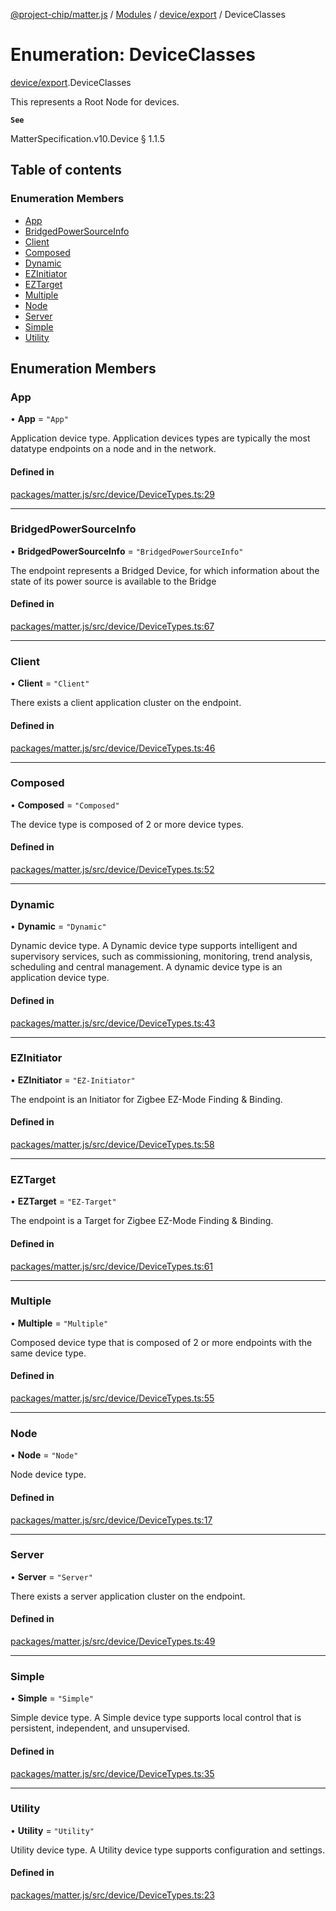 [@project-chip/matter.js](../README.md) / [Modules](../modules.md) / [device/export](../modules/device_export.md) / DeviceClasses

# Enumeration: DeviceClasses

[device/export](../modules/device_export.md).DeviceClasses

This represents a Root Node for devices.

**`See`**

MatterSpecification.v10.Device § 1.1.5

## Table of contents

### Enumeration Members

- [App](device_export.DeviceClasses.md#app)
- [BridgedPowerSourceInfo](device_export.DeviceClasses.md#bridgedpowersourceinfo)
- [Client](device_export.DeviceClasses.md#client)
- [Composed](device_export.DeviceClasses.md#composed)
- [Dynamic](device_export.DeviceClasses.md#dynamic)
- [EZInitiator](device_export.DeviceClasses.md#ezinitiator)
- [EZTarget](device_export.DeviceClasses.md#eztarget)
- [Multiple](device_export.DeviceClasses.md#multiple)
- [Node](device_export.DeviceClasses.md#node)
- [Server](device_export.DeviceClasses.md#server)
- [Simple](device_export.DeviceClasses.md#simple)
- [Utility](device_export.DeviceClasses.md#utility)

## Enumeration Members

### App

• **App** = ``"App"``

Application device type.
Application devices types are typically the most datatype endpoints on a node and in the network.

#### Defined in

[packages/matter.js/src/device/DeviceTypes.ts:29](https://github.com/project-chip/matter.js/blob/c0d55745d5279e16fdfaa7d2c564daa31e19c627/packages/matter.js/src/device/DeviceTypes.ts#L29)

___

### BridgedPowerSourceInfo

• **BridgedPowerSourceInfo** = ``"BridgedPowerSourceInfo"``

The endpoint represents a Bridged Device, for which information about the state of
its power source is available to the Bridge

#### Defined in

[packages/matter.js/src/device/DeviceTypes.ts:67](https://github.com/project-chip/matter.js/blob/c0d55745d5279e16fdfaa7d2c564daa31e19c627/packages/matter.js/src/device/DeviceTypes.ts#L67)

___

### Client

• **Client** = ``"Client"``

There exists a client application cluster on the endpoint.

#### Defined in

[packages/matter.js/src/device/DeviceTypes.ts:46](https://github.com/project-chip/matter.js/blob/c0d55745d5279e16fdfaa7d2c564daa31e19c627/packages/matter.js/src/device/DeviceTypes.ts#L46)

___

### Composed

• **Composed** = ``"Composed"``

The device type is composed of 2 or more device types.

#### Defined in

[packages/matter.js/src/device/DeviceTypes.ts:52](https://github.com/project-chip/matter.js/blob/c0d55745d5279e16fdfaa7d2c564daa31e19c627/packages/matter.js/src/device/DeviceTypes.ts#L52)

___

### Dynamic

• **Dynamic** = ``"Dynamic"``

Dynamic device type.
A Dynamic device type supports intelligent and supervisory services, such as commissioning,
monitoring, trend analysis, scheduling and central management. A dynamic device type is an
application device type.

#### Defined in

[packages/matter.js/src/device/DeviceTypes.ts:43](https://github.com/project-chip/matter.js/blob/c0d55745d5279e16fdfaa7d2c564daa31e19c627/packages/matter.js/src/device/DeviceTypes.ts#L43)

___

### EZInitiator

• **EZInitiator** = ``"EZ-Initiator"``

The endpoint is an Initiator for Zigbee EZ-Mode Finding & Binding.

#### Defined in

[packages/matter.js/src/device/DeviceTypes.ts:58](https://github.com/project-chip/matter.js/blob/c0d55745d5279e16fdfaa7d2c564daa31e19c627/packages/matter.js/src/device/DeviceTypes.ts#L58)

___

### EZTarget

• **EZTarget** = ``"EZ-Target"``

The endpoint is a Target for Zigbee EZ-Mode Finding & Binding.

#### Defined in

[packages/matter.js/src/device/DeviceTypes.ts:61](https://github.com/project-chip/matter.js/blob/c0d55745d5279e16fdfaa7d2c564daa31e19c627/packages/matter.js/src/device/DeviceTypes.ts#L61)

___

### Multiple

• **Multiple** = ``"Multiple"``

Composed device type that is composed of 2 or more endpoints with the same device type.

#### Defined in

[packages/matter.js/src/device/DeviceTypes.ts:55](https://github.com/project-chip/matter.js/blob/c0d55745d5279e16fdfaa7d2c564daa31e19c627/packages/matter.js/src/device/DeviceTypes.ts#L55)

___

### Node

• **Node** = ``"Node"``

Node device type.

#### Defined in

[packages/matter.js/src/device/DeviceTypes.ts:17](https://github.com/project-chip/matter.js/blob/c0d55745d5279e16fdfaa7d2c564daa31e19c627/packages/matter.js/src/device/DeviceTypes.ts#L17)

___

### Server

• **Server** = ``"Server"``

There exists a server application cluster on the endpoint.

#### Defined in

[packages/matter.js/src/device/DeviceTypes.ts:49](https://github.com/project-chip/matter.js/blob/c0d55745d5279e16fdfaa7d2c564daa31e19c627/packages/matter.js/src/device/DeviceTypes.ts#L49)

___

### Simple

• **Simple** = ``"Simple"``

Simple device type.
A Simple device type supports local control that is persistent, independent, and unsupervised.

#### Defined in

[packages/matter.js/src/device/DeviceTypes.ts:35](https://github.com/project-chip/matter.js/blob/c0d55745d5279e16fdfaa7d2c564daa31e19c627/packages/matter.js/src/device/DeviceTypes.ts#L35)

___

### Utility

• **Utility** = ``"Utility"``

Utility device type.
A Utility device type supports configuration and settings.

#### Defined in

[packages/matter.js/src/device/DeviceTypes.ts:23](https://github.com/project-chip/matter.js/blob/c0d55745d5279e16fdfaa7d2c564daa31e19c627/packages/matter.js/src/device/DeviceTypes.ts#L23)
